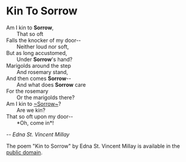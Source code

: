# Kin To Sorrow


Am I kin to **Sorrow**,  
&ensp;&ensp;&ensp;&ensp;That so oft  
Falls the knocker of my door--  
&ensp;&ensp;&ensp;&ensp;Neither loud nor soft,  
But as long accustomed,  
&ensp;&ensp;&ensp;&ensp;Under **Sorrow**'s hand?  
Marigolds around the step  
&ensp;&ensp;&ensp;&ensp;And rosemary stand,  
And then comes **Sorrow**--  
&ensp;&ensp;&ensp;&ensp;And what does **Sorrow** care  
For the rosemary  
&ensp;&ensp;&ensp;&ensp;Or the marigolds there?  
Am I kin to [~Sorrow~](https://daringfireball.net/linked/2015/11/05/markdown-strikethrough-slack)?  
&ensp;&ensp;&ensp;&ensp;Are we kin?  
That so oft upon my door--   
&ensp;&ensp;&ensp;&ensp;\*Oh, come in\*!  

-- *Edna St. Vincent Millay*

The poem "Kin to Sorrow" by Edna St. Vincent Millay is available in the [public domain](http://www.public-domain-poetry.com/edna-st-vincent-millay/kin-to-sorrow-26274).
